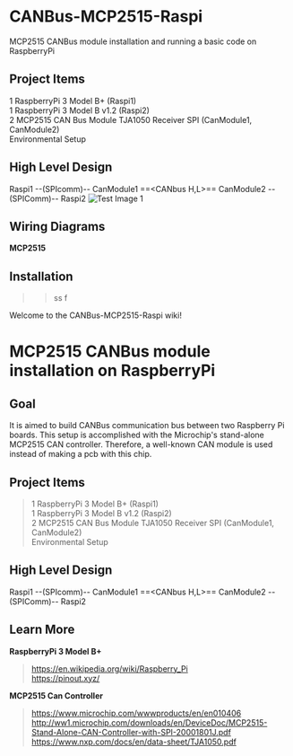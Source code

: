 # CANBus-MCP2515-Raspi
MCP2515 CANBus module installation and running a basic code on RaspberryPi

## Project Items  
1 RaspberryPi 3 Model B+ (Raspi1)   
1 RaspberryPi 3 Model B v1.2 (Raspi2)   
2 MCP2515 CAN Bus Module TJA1050 Receiver SPI (CanModule1, CanModule2)    
Environmental Setup     

## High Level Design 
Raspi1 --(SPIcomm)-- CanModule1 ==<CANbus H,L>== CanModule2 --(SPIComm)-- Raspi2
![Test Image 1](https://github.com/tolgakarakurt/CANBus-MCP2515-Raspi/blob/master/CANBus-2MCP2515.jpg)

## Wiring Diagrams
**MCP2515**

## Installation
>>ss
>>f

Welcome to the CANBus-MCP2515-Raspi wiki!

# MCP2515 CANBus module installation on RaspberryPi  
## Goal   
It is aimed to build CANBus communication bus between two Raspberry Pi boards. This setup is accomplished with the Microchip's stand-alone MCP2515 CAN controller. Therefore, a well-known CAN module is used instead of making a pcb with this chip.  
    
## Project Items 
 
> 1 RaspberryPi 3 Model B+ (Raspi1)  
> 1 RaspberryPi 3 Model B v1.2 (Raspi2)  
> 2 MCP2515 CAN Bus Module TJA1050 Receiver SPI (CanModule1, CanModule2)  
> Environmental Setup  

## High Level Design  
Raspi1 --(SPIcomm)-- CanModule1 ==<CANbus H,L>== CanModule2 --(SPIComm)-- Raspi2  

## Learn More  
**RaspberryPi 3 Model B+**     
> https://en.wikipedia.org/wiki/Raspberry_Pi    
> https://pinout.xyz/  

**MCP2515 Can Controller** 
> https://www.microchip.com/wwwproducts/en/en010406  
> http://ww1.microchip.com/downloads/en/DeviceDoc/MCP2515-Stand-Alone-CAN-Controller-with-SPI-20001801J.pdf  
> https://www.nxp.com/docs/en/data-sheet/TJA1050.pdf  

